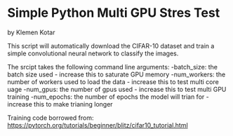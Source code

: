 # Simple Python Multi GPU Stres Test
by Klemen Kotar

This script will automatically download the CIFAR-10 dataset and train a simple convolutional neural network to classify the images.

The srcipt takes the following command line arguments:
 -batch_size: the batch size used - increase this to saturate GPU memory
 -num_workers: the number of workers used to load the data - increase this to test multi core uage
 -num_gpus: the number of gpus used - increase this to test multi GPU training
 -num_epochs: the number of epochs the model will trian for - increase this to make trianing longer
 
Training code borrowed from: https://pytorch.org/tutorials/beginner/blitz/cifar10_tutorial.html
